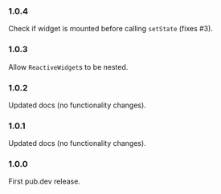 ### 1.0.4

Check if widget is mounted before calling `setState` (fixes #3).

### 1.0.3

Allow `ReactiveWidget`s to be nested.

### 1.0.2

Updated docs (no functionality changes).

### 1.0.1

Updated docs (no functionality changes).

### 1.0.0

First pub.dev release.
